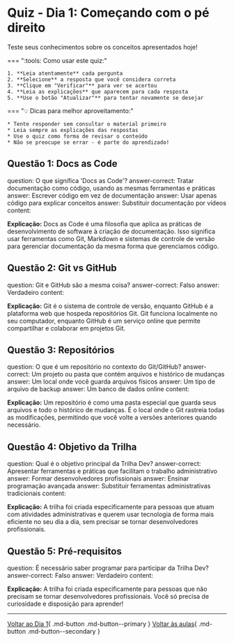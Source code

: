# Quiz - Dia 1: Começando com o pé direito

Teste seus conhecimentos sobre os conceitos apresentados hoje!

<div class="grid" markdown>

=== ":tools: Como usar este quiz:"

    1. **Leia atentamente** cada pergunta
    2. **Selecione** a resposta que você considera correta
    3. **Clique em "Verificar"** para ver se acertou
    4. **Leia as explicações** que aparecem para cada resposta
    5. **Use o botão "Atualizar"** para tentar novamente se desejar
    
=== ":bulb: Dicas para melhor aproveitamento:"

    * Tente responder sem consultar o material primeiro
    * Leia sempre as explicações das respostas
    * Use o quiz como forma de revisar o conteúdo
    * Não se preocupe se errar - é parte do aprendizado!

</div>

## Questão 1: Docs as Code

<?quiz?>
question: O que significa 'Docs as Code'?
answer-correct: Tratar documentação como código, usando as mesmas ferramentas e práticas
answer: Escrever código em vez de documentação
answer: Usar apenas código para explicar conceitos
answer: Substituir documentação por vídeos
content:
<p><strong>Explicação:</strong>  Docs as Code é uma filosofia que aplica as práticas de desenvolvimento de software à criação de documentação. Isso significa usar ferramentas como Git, Markdown e sistemas de controle de versão para gerenciar documentação da mesma forma que gerenciamos código.</p>
<?/quiz?>

## Questão 2: Git vs GitHub

<?quiz?>
question: Git e GitHub são a mesma coisa?
answer-correct: Falso
answer: Verdadeiro
content:
<p><strong>Explicação:</strong> Git é o sistema de controle de versão, enquanto GitHub é a plataforma web que hospeda repositórios Git. Git funciona localmente no seu computador, enquanto GitHub é um serviço online que permite compartilhar e colaborar em projetos Git.</p>
<?/quiz?>

## Questão 3: Repositórios

<?quiz?>
question: O que é um repositório no contexto do Git/GitHub?
answer-correct: Um projeto ou pasta que contém arquivos e histórico de mudanças
answer: Um local onde você guarda arquivos físicos
answer: Um tipo de arquivo de backup
answer: Um banco de dados online
content:
<p><strong>Explicação:</strong> Um repositório é como uma pasta especial que guarda seus arquivos e todo o histórico de mudanças. É o local onde o Git rastreia todas as modificações, permitindo que você volte a versões anteriores quando necessário.</p>
<?/quiz?>

## Questão 4: Objetivo da Trilha

<?quiz?>
question: Qual é o objetivo principal da Trilha Dev?
answer-correct: Apresentar ferramentas e práticas que facilitam o trabalho administrativo
answer: Formar desenvolvedores profissionais
answer: Ensinar programação avançada
answer: Substituir ferramentas administrativas tradicionais
content:
<p><strong>Explicação:</strong> A trilha foi criada especificamente para pessoas que atuam com atividades administrativas e querem usar tecnologia de forma mais eficiente no seu dia a dia, sem precisar se tornar desenvolvedores profissionais.</p>
<?/quiz?>

## Questão 5: Pré-requisitos

<?quiz?>
question: É necessário saber programar para participar da Trilha Dev?
answer-correct: Falso
answer: Verdadeiro
content:
<p><strong>Explicação:</strong> A trilha foi criada especificamente para pessoas que não precisam se tornar desenvolvedores profissionais. Você só precisa de curiosidade e disposição para aprender!</p>
<?/quiz?>

---

[Voltar ao Dia 1](dia_01.md){ .md-button .md-button--primary }
[Voltar às aulas](../index.md){ .md-button .md-button--secondary }